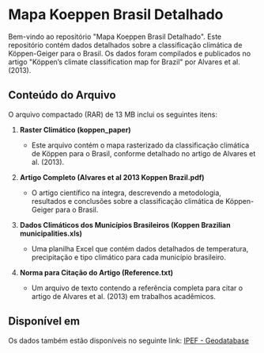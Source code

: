 # Mapa Koeppen Brasil Detalhado

Bem-vindo ao repositório "Mapa Koeppen Brasil Detalhado". Este repositório contém dados detalhados sobre a classificação climática de Köppen-Geiger para o Brasil. Os dados foram compilados e publicados no artigo "Köppen’s climate classification map for Brazil" por Alvares et al. (2013).

## Conteúdo do Arquivo

O arquivo compactado (RAR) de 13 MB inclui os seguintes itens:

1. **Raster Climático (koppen_paper)**
   - Este arquivo contém o mapa rasterizado da classificação climática de Köppen para o Brasil, conforme detalhado no artigo de Alvares et al. (2013).

2. **Artigo Completo (Alvares et al 2013 Koppen Brazil.pdf)**
   - O artigo científico na íntegra, descrevendo a metodologia, resultados e conclusões sobre a classificação climática de Köppen-Geiger para o Brasil.

3. **Dados Climáticos dos Municípios Brasileiros (Koppen Brazilian municipalities.xls)**
   - Uma planilha Excel que contém dados detalhados de temperatura, precipitação e tipo climático para cada município brasileiro.

4. **Norma para Citação do Artigo (Reference.txt)**
   - Um arquivo de texto contendo a referência completa para citar o artigo de Alvares et al. (2013) em trabalhos acadêmicos.

## Disponível em

Os dados também estão disponíveis no seguinte link: [IPEF - Geodatabase](https://www.ipef.br/publicacoes/acervohistorico/geodatabase/)